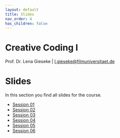 ```yaml
---
layout: default
title: Slides
nav_order: 4
has_children: false
---
```


# Creative Coding I

Prof. Dr. Lena Gieseke \| l.gieseke@filmuniversitaet.de  
  

# Slides

In this section you find all slides for the course.

* [Session 01](cc1_ws2324_01_slides.html)
* [Session 02](cc1_ws2324_02_slides.html)
* [Session 03](cc1_ws2324_03_slides.html)
* [Session 04](cc1_ws2324_04_slides.html)
* [Session 05](cc1_ws2324_05_slides.html)
* [Session 06](cc1_ws2324_06_slides.html)